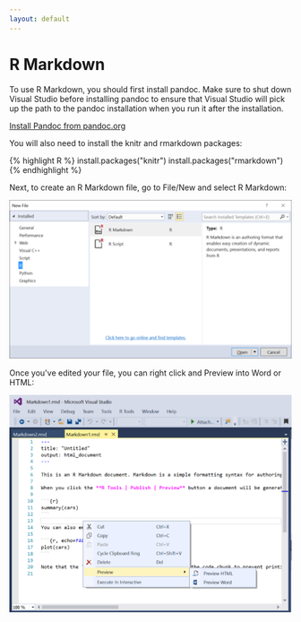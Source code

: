 ```yaml
---
layout: default
---
```


# R Markdown

To use R Markdown, you should first install pandoc. Make sure to shut down
Visual Studio before installing pandoc to ensure that Visual Studio will pick up
the path to the pandoc installation when you run it after the installation.

[Install Pandoc from pandoc.org](http://pandoc.org/installing.html)

You will also need to install the knitr and rmarkdown packages:

{% highlight R %}
install.packages("knitr")
install.packages("rmarkdown")
{% endhighlight %}

Next, to create an R Markdown file, go to File/New and select R Markdown:

![R Markdown New file](./media/rmarkdown.new.file.png)

Once you've edited your file, you can right click and Preview into Word or HTML:

![Preview](./media/rmarkdown.preview.png)
